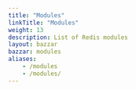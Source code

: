 ```yaml
---
title: "Modules"
linkTitle: "Modules"
weight: 13
description: List of Redis modules
layout: bazzar
bazzar: modules
aliases:
    - /modules
    - /modules/
---
```

